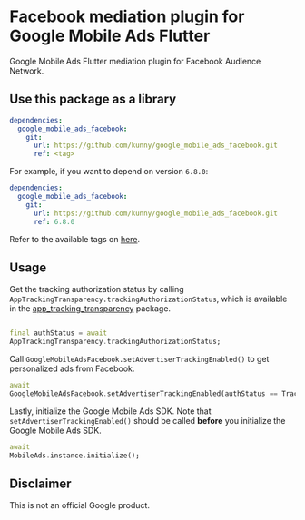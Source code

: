 # Facebook mediation plugin for Google Mobile Ads Flutter

Google Mobile Ads Flutter mediation plugin for Facebook Audience Network.

## Use this package as a library

```yaml
dependencies:
  google_mobile_ads_facebook:
    git:
      url: https://github.com/kunny/google_mobile_ads_facebook.git
      ref: <tag>
```

For example, if you want to depend on version `6.8.0`:

```yaml
dependencies:
  google_mobile_ads_facebook:
    git:
      url: https://github.com/kunny/google_mobile_ads_facebook.git
      ref: 6.8.0
```

Refer to the available tags on [here](https://github.com/kunny/google_mobile_ads_facebook/tags).

## Usage

Get the tracking authorization status by
calling `AppTrackingTransparency.trackingAuthorizationStatus`, which is available in
the [app_tracking_transparency](https://pub.dev/packages/app_tracking_transparency) package.

```dart

final authStatus = await
AppTrackingTransparency.trackingAuthorizationStatus;
```

Call `GoogleMobileAdsFacebook.setAdvertiserTrackingEnabled()` to get personalized ads from Facebook.

```dart
await
GoogleMobileAdsFacebook.setAdvertiserTrackingEnabled(authStatus == TrackingStatus.authorized);
```

Lastly, initialize the Google Mobile Ads SDK. Note that `setAdvertiserTrackingEnabled()` should be
called **before** you initialize the Google Mobile Ads SDK.

```dart
await
MobileAds.instance.initialize();
```

## Disclaimer

This is not an official Google product.
